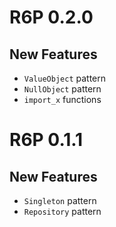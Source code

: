 # R6P 0.2.0

## New Features

-   `ValueObject` pattern
-   `NullObject` pattern
-   `import_x` functions

# R6P 0.1.1

## New Features

-   `Singleton` pattern
-   `Repository` pattern

